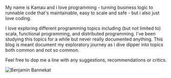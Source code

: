 My name is Kamau and i love programming - turning business logic to runnable code that's maintainable, easy to scale and safe - but i also just love coding.

I love exploring different programming topics including (but not limited to) scala, functional programming, and distributed programming. 
I've been studying this topics for a while but never really documented anything. This blog is meant document my exploratory journey as i dive dipper into topics both common and not so common.

Feel free to dop me a line with any suggestions, recommendations or critics.

![Benjamin Bannekat](https://images.unsplash.com/photo-1533908279087-2448f4554f18?ixlib=rb-1.2.1&ixid=MnwxMjA3fDB8MHxwaG90by1wYWdlfHx8fGVufDB8fHx8&auto=format&fit=crop&w=3570&q=80)
